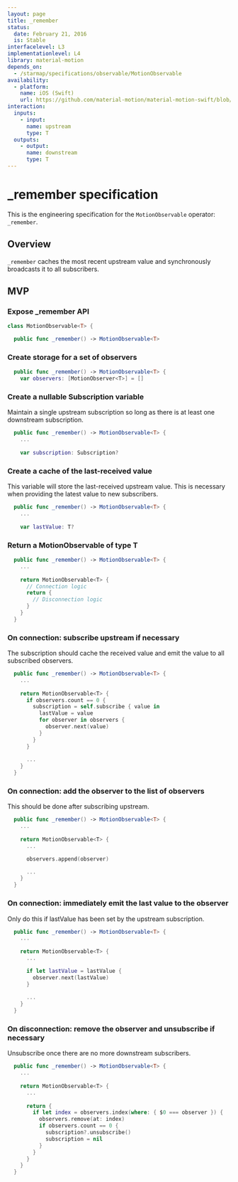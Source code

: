 ```yaml
---
layout: page
title: _remember
status:
  date: February 21, 2016
  is: Stable
interfacelevel: L3
implementationlevel: L4
library: material-motion
depends_on:
  - /starmap/specifications/observable/MotionObservable
availability:
  - platform:
    name: iOS (Swift)
    url: https://github.com/material-motion/material-motion-swift/blob/develop/src/operators/foundation/_remember.swift
interaction:
  inputs:
    - input:
      name: upstream
      type: T
  outputs:
    - output:
      name: downstream
      type: T
---
```


# _remember specification

This is the engineering specification for the `MotionObservable` operator: `_remember`.

## Overview

`_remember` caches the most recent upstream value and synchronously broadcasts it to all subscribers.

## MVP

### Expose _remember API

```swift
class MotionObservable<T> {

  public func _remember() -> MotionObservable<T>
```

### Create storage for a set of observers

```swift
  public func _remember() -> MotionObservable<T> {
    var observers: [MotionObserver<T>] = []
```

### Create a nullable Subscription variable

Maintain a single upstream subscription so long as there is at least one downstream
subscription.

```swift
  public func _remember() -> MotionObservable<T> {
    ...
    
    var subscription: Subscription?
```

### Create a cache of the last-received value

This variable will store the last-received upstream value. This is necessary when providing the
latest value to new subscribers.

```swift
  public func _remember() -> MotionObservable<T> {
    ...
    
    var lastValue: T?
```

### Return a MotionObservable of type T

```swift
  public func _remember() -> MotionObservable<T> {
    ...
    
    return MotionObservable<T> {
      // Connection logic
      return {
        // Disconnection logic
      }
    }
  }
```

### On connection: subscribe upstream if necessary

The subscription should cache the received value and emit the value to all subscribed observers.

```swift
  public func _remember() -> MotionObservable<T> {
    ...
    
    return MotionObservable<T> {
      if observers.count == 0 {
        subscription = self.subscribe { value in
          lastValue = value
          for observer in observers {
            observer.next(value)
          }
        }
      }
      
      ...
    }
  }
```

### On connection: add the observer to the list of observers

This should be done after subscribing upstream.

```swift
  public func _remember() -> MotionObservable<T> {
    ...
    
    return MotionObservable<T> {
      ...

      observers.append(observer)

      ...
    }
  }
```

### On connection: immediately emit the last value to the observer

Only do this if lastValue has been set by the upstream subscription.

```swift
  public func _remember() -> MotionObservable<T> {
    ...
    
    return MotionObservable<T> {
      ...

      if let lastValue = lastValue {
        observer.next(lastValue)
      }
      
      ...
    }
  }
```

### On disconnection: remove the observer and unsubscribe if necessary

Unsubscribe once there are no more downstream subscribers.

```swift
  public func _remember() -> MotionObservable<T> {
    ...
    
    return MotionObservable<T> {
      ...
      
      return {
        if let index = observers.index(where: { $0 === observer }) {
          observers.remove(at: index)
          if observers.count == 0 {
            subscription?.unsubscribe()
            subscription = nil
          }
        }
      }
    }
  }
```

